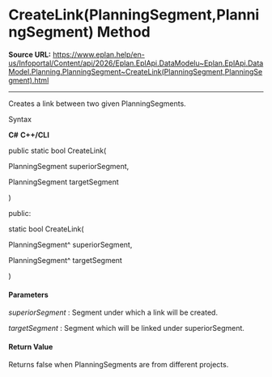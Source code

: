# CreateLink(PlanningSegment,PlanningSegment) Method

**Source URL:** https://www.eplan.help/en-us/Infoportal/Content/api/2026/Eplan.EplApi.DataModelu~Eplan.EplApi.DataModel.Planning.PlanningSegment~CreateLink(PlanningSegment,PlanningSegment).html

---

Creates a link between two given PlanningSegments.

Syntax

**C#**
**C++/CLI**


public static bool CreateLink( 

   PlanningSegment superiorSegment,

   PlanningSegment targetSegment

)

public:

static bool CreateLink( 

   PlanningSegment^ superiorSegment,

   PlanningSegment^ targetSegment

)


#### Parameters

*superiorSegment*
:   Segment under which a link will be created.

*targetSegment*
:   Segment which will be linked under superiorSegment.

#### Return Value

Returns false when PlanningSegments are from different projects.
